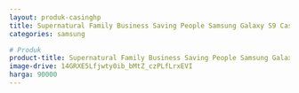 ```yaml
---
layout: produk-casinghp
title: Supernatural Family Business Saving People Samsung Galaxy S9 Case
categories: samsung

# Produk
product-title: Supernatural Family Business Saving People Samsung Galaxy S9 Case
image-drive: 14GRXE5Lfjwty0ib_bMtZ_czPLfLrxEVI
harga: 90000
---
```

